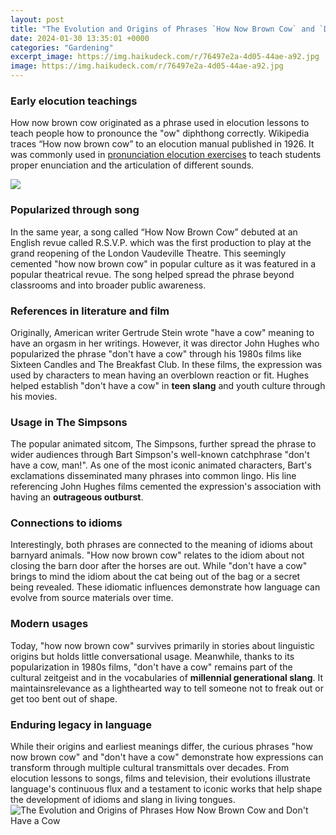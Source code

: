 ```yaml
---
layout: post
title: "The Evolution and Origins of Phrases `How Now Brown Cow` and `Don't Have a Cow`"
date: 2024-01-30 13:35:01 +0000
categories: "Gardening"
excerpt_image: https://img.haikudeck.com/r/76497e2a-4d05-44ae-a92.jpg
image: https://img.haikudeck.com/r/76497e2a-4d05-44ae-a92.jpg
---
```


### Early elocution teachings
How now brown cow originated as a phrase used in elocution lessons to teach people how to pronounce the "ow" diphthong correctly. Wikipedia traces “How now brown cow” to an elocution manual published in 1926. It was commonly used in [pronunciation elocution exercises](https://store.fi.io.vn/collection/aguillon) to teach students proper enunciation and the articulation of different sounds.

![](https://3.bp.blogspot.com/-ulPKWP9jy4U/WJRwLo9i9TI/AAAAAAAACYs/hohHbEtrD5UvmrFrFokMOVYgIhTOae3GQCLcB/s1600/how%2Bnow%2Bbrown%2Bcow.JPG)
### Popularized through song 
In the same year, a song called “How Now Brown Cow” debuted at an English revue called R.S.V.P. which was the first production to play at the grand reopening of the London Vaudeville Theatre. This seemingly cemented "how now brown cow" in popular culture as it was featured in a popular theatrical revue. The song helped spread the phrase beyond classrooms and into broader public awareness.
### References in literature and film
Originally, American writer Gertrude Stein wrote "have a cow" meaning to have an orgasm in her writings. However, it was director John Hughes who popularized the phrase "don't have a cow" through his 1980s films like Sixteen Candles and The Breakfast Club. In these films, the expression was used by characters to mean having an overblown reaction or fit. Hughes helped establish "don't have a cow" in **teen slang** and youth culture through his movies.
### Usage in The Simpsons 
The popular animated sitcom, The Simpsons, further spread the phrase to wider audiences through Bart Simpson's well-known catchphrase "don't have a cow, man!". As one of the most iconic animated characters, Bart's exclamations disseminated many phrases into common lingo. His line referencing John Hughes films cemented the expression's association with having an **outrageous outburst**. 
### Connections to idioms
Interestingly, both phrases are connected to the meaning of idioms about barnyard animals. "How now brown cow" relates to the idiom about not closing the barn door after the horses are out. While "don't have a cow" brings to mind the idiom about the cat being out of the bag or a secret being revealed. These idiomatic influences demonstrate how language can evolve from source materials over time.
### Modern usages 
Today, "how now brown cow" survives primarily in stories about linguistic origins but holds little conversational usage. Meanwhile, thanks to its popularization in 1980s films, "don't have a cow" remains part of the cultural zeitgeist and in the vocabularies of **millennial generational slang**. It maintainsrelevance as a lighthearted way to tell someone not to freak out or get too bent out of shape.
### Enduring legacy in language
While their origins and earliest meanings differ, the curious phrases "how now brown cow" and "don't have a cow" demonstrate how expressions can transform through multiple cultural transmittals over decades. From elocution lessons to songs, films and television, their evolutions illustrate language's continuous flux and a testament to iconic works that help shape the development of idioms and slang in living tongues.
![The Evolution and Origins of Phrases `How Now Brown Cow` and `Don't Have a Cow`](https://img.haikudeck.com/r/76497e2a-4d05-44ae-a92.jpg)
